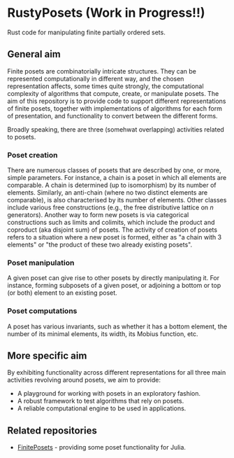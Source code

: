# RustyPosets (Work in Progress!!)
Rust code for manipulating finite partially ordered sets.

## General aim
Finite posets are combinatorially intricate structures. They can be represented computationally in different way, and the chosen representation affects,
some times quite strongly, the computational complexity of algorithms that compute, create, or manipulate posets. The aim of this repository is 
to provide code to support different representations of finite posets, together with implementations of algorithms for each form of presentation, and
functionality to convert between the different forms. 

Broadly speaking, there are three (somehwat overlapping) activities related to posets.

### Poset creation
There are numerous classes of posets that are described by one, or more, simple parameters. For instance, a chain is a poset in which all elements are comparable. A chain is determined (up to isomorphism) by its number of elements. Similarly, an anti-chain (where no two distinct elements are comparable), is also characterised by its number of elements. Other classes include various free constructions (e.g., the free distributive lattice on $n$ generators). Another way to form new posets is via categorical constructions such as limits and colimits, which include the product and coproduct (aka disjoint sum) of posets. The activity of creation of posets refers to a situation where a new poset is formed, either as "a chain with $3$ elements" or "the product of these two already existing posets". 

### Poset manipulation
A given poset can give rise to other posets by directly manipulating it. For instance, forming subposets of a given poset, or adjoining a bottom or top (or both) element to an existing poset.

### Poset computations
A poset has various invariants, such as whether it has a bottom element, the number of its minimal elements, its width, its Mobius function, etc. 

## More specific aim
By exhibiting functionality across different representations for all three main activities revolving around posets, we aim to provide:
- A playground for working with posets in an exploratory fashion.
- A robust framework to test algorithms that rely on posets. 
- A reliable computational engine to be used in applications.

## Related repositories
- [FinitePosets](https://github.com/jmichel7/FinitePosets.jl) - providing some poset functionality for Julia. 
